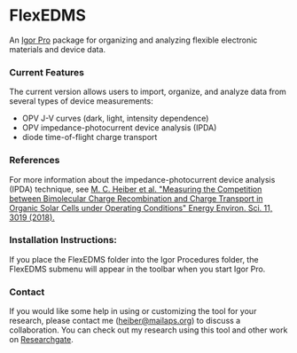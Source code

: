 <!---
# Copyright (c) 2017-2019 Michael C. Heiber
# This source file is part of the FlexEDMS project, which is subject to the MIT License.
# For more information, see the LICENSE file that accompanies this software.
# The FlexEDMS project can be found on Github at https://github.com/MikeHeiber/FlexEDMS
--->


# FlexEDMS

An [Igor Pro](https://www.wavemetrics.com/) package for organizing and analyzing flexible electronic materials and device data.

### Current Features

The current version allows users to import, organize, and analyze data from several types of device measurements:
- OPV J-V curves (dark, light, intensity dependence)
- OPV impedance-photocurrent device analysis (IPDA)
- diode time-of-flight charge transport

### References

For more information about the impedance-photocurrent device analysis (IPDA) technique, see
[M. C. Heiber et al. "Measuring the Competition between Bimolecular Charge Recombination and Charge Transport in Organic Solar Cells under Operating Conditions" Energy Environ. Sci. 11, 3019 (2018).](https://www.researchgate.net/publication/326606809_Measuring_the_Competition_between_Bimolecular_Charge_Recombination_and_Charge_Transport_in_Organic_Solar_Cells_under_Operating_Conditions)

### Installation Instructions:

If you place the FlexEDMS folder into the Igor Procedures folder, the FlexEDMS submenu will appear in the toolbar when you start Igor Pro.

### Contact

If you would like some help in using or customizing the tool for your research, please contact me (heiber@mailaps.org) to discuss a collaboration. 
You can check out my research using this tool and other work on [Researchgate](https://www.researchgate.net/profile/Michael_Heiber).
